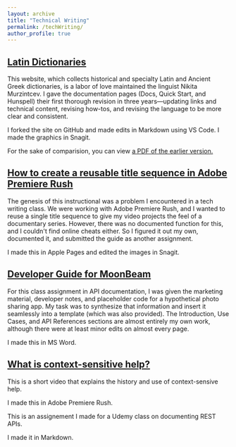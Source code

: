```yaml
---
layout: archive
title: "Technical Writing"
permalink: /techWriting/
author_profile: true
---
```

<p></p>
<p></p>

## [Latin Dictionaries](https://latin-dict.github.io)

This website, which collects historical and specialty Latin and Ancient Greek dictionaries, is a labor of love maintained the linguist Nikita Murzintcev. I gave the documentation pages (Docs, Quick Start, and Hunspell) their first thorough revision in three years—updating links and technical content, revising how-tos, and revising the language to be more clear and consistent.

I forked the site on GitHub and made edits in Markdown using VS Code. I made the graphics in Snagit.

For the sake of comparision, you can view [a PDF of the earlier version.](https://richardkf.github.io/techWriting/latin-dict.pdf)

## [How to create a reusable title sequence in Adobe Premiere Rush](https://richardkf.github.io/techWriting/faulkTitleSequence.pdf)

The genesis of this instructional was a problem I encountered in a tech writing class. We were working with Adobe Premiere Rush, and I wanted to reuse a single title sequence to give my video projects the feel of a documentary series. However, there was no documented function for this, and I couldn't find online cheats either. So I figured it out my own, documented it, and submitted the guide as another assignment.

I made this in Apple Pages and edited the images in Snagit.

## [Developer Guide for MoonBeam](https://richardkf.github.io/techWriting/faulk-moonbeam-guide.pdf)

For this class assignment in API documentation, I was given the marketing material, developer notes, and placeholder code for a hypothetical photo sharing app. My task was to synthesize that information and insert it seamlessly into a template (which was also provided). The Introduction, Use Cases, and API References sections are almost entirely my own work, although there were at least minor edits on almost every page.

I made this in MS Word.

## [What is context-sensitive help?](https://www.youtube.com/watch?v=xdOefghJR5o&t=2s)

This is a short video that explains the history and use of context-sensive help.

I made this in Adobe Premiere Rush.

This is an assignement I made for a Udemy class on documenting REST APIs.

I made it in Markdown.